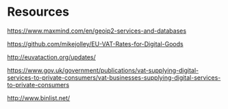 Resources
============

https://www.maxmind.com/en/geoip2-services-and-databases

https://github.com/mikejolley/EU-VAT-Rates-for-Digital-Goods

http://euvataction.org/updates/

https://www.gov.uk/government/publications/vat-supplying-digital-services-to-private-consumers/vat-businesses-supplying-digital-services-to-private-consumers

http://www.binlist.net/

